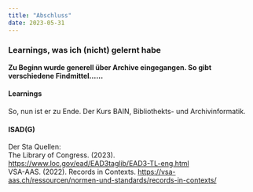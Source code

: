 ```yaml
---
title: "Abschluss"
date: 2023-05-31
---
```


### Learnings, was ich (nicht) gelernt habe 
**Zu Beginn wurde generell über Archive eingegangen. So gibt verschiedene Findmittel…...**



#### **Learnings**
So, nun ist er zu Ende. Der Kurs BAIN, Bibliothekts- und Archivinformatik.

#### **ISAD(G)**
Der Sta
Quellen: <br>
The Library of Congress. (2023). https://www.loc.gov/ead/EAD3taglib/EAD3-TL-eng.html
<br>
VSA-AAS. (2022). Records in Contexts. https://vsa-aas.ch/ressourcen/normen-und-standards/records-in-contexts/

